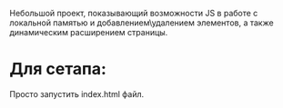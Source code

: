 Небольшой проект, показывающий возможности JS в работе с локальной памятью и добавлением\удалением элементов, а также динамическим расширением страницы.

# Для сетапа:

Просто запустить index.html файл.
